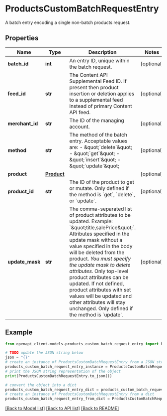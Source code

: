 # ProductsCustomBatchRequestEntry

A batch entry encoding a single non-batch products request.

## Properties

Name | Type | Description | Notes
------------ | ------------- | ------------- | -------------
**batch_id** | **int** | An entry ID, unique within the batch request. | [optional] 
**feed_id** | **str** | The Content API Supplemental Feed ID. If present then product insertion or deletion applies to a supplemental feed instead of primary Content API feed. | [optional] 
**merchant_id** | **str** | The ID of the managing account. | [optional] 
**method** | **str** | The method of the batch entry. Acceptable values are: - \&quot;&#x60;delete&#x60;\&quot; - \&quot;&#x60;get&#x60;\&quot; - \&quot;&#x60;insert&#x60;\&quot; - \&quot;&#x60;update&#x60;\&quot;  | [optional] 
**product** | [**Product**](Product.md) |  | [optional] 
**product_id** | **str** | The ID of the product to get or mutate. Only defined if the method is &#x60;get&#x60;, &#x60;delete&#x60;, or &#x60;update&#x60;. | [optional] 
**update_mask** | **str** | The comma-separated list of product attributes to be updated. Example: &#x60;\&quot;title,salePrice\&quot;&#x60;. Attributes specified in the update mask without a value specified in the body will be deleted from the product. *You must specify the update mask to delete attributes.* Only top-level product attributes can be updated. If not defined, product attributes with set values will be updated and other attributes will stay unchanged. Only defined if the method is &#x60;update&#x60;. | [optional] 

## Example

```python
from openapi_client.models.products_custom_batch_request_entry import ProductsCustomBatchRequestEntry

# TODO update the JSON string below
json = "{}"
# create an instance of ProductsCustomBatchRequestEntry from a JSON string
products_custom_batch_request_entry_instance = ProductsCustomBatchRequestEntry.from_json(json)
# print the JSON string representation of the object
print(ProductsCustomBatchRequestEntry.to_json())

# convert the object into a dict
products_custom_batch_request_entry_dict = products_custom_batch_request_entry_instance.to_dict()
# create an instance of ProductsCustomBatchRequestEntry from a dict
products_custom_batch_request_entry_from_dict = ProductsCustomBatchRequestEntry.from_dict(products_custom_batch_request_entry_dict)
```
[[Back to Model list]](../README.md#documentation-for-models) [[Back to API list]](../README.md#documentation-for-api-endpoints) [[Back to README]](../README.md)


